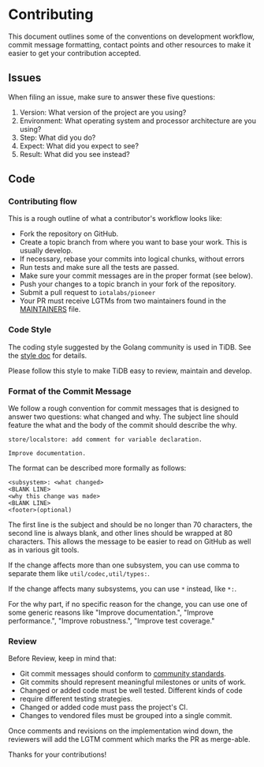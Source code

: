 # Contributing

This document outlines some of the conventions on development workflow,
commit message formatting,
contact points and other
resources to make it easier to get your contribution accepted.

## Issues

When filing an issue, make sure to answer these five questions:

1. Version: What version of the project are you using?
2. Environment: What operating system and processor architecture are you using?
3. Step: What did you do?
4. Expect: What did you expect to see?
5. Result: What did you see instead?

## Code

### Contributing flow

This is a rough outline of what a contributor's workflow looks like:

- Fork the repository on GitHub.
- Create a topic branch from where you want to base your work. This is usually develop.
- If necessary, rebase your commits into logical chunks, without errors
- Run tests and make sure all the tests are passed.
- Make sure your commit messages are in the proper format (see below).
- Push your changes to a topic branch in your fork of the repository.
- Submit a pull request to `iotalabs/pioneer`
- Your PR must receive LGTMs from two maintainers found in the [MAINTAINERS](./MAINTAINERS.md) file.

### Code Style

The coding style suggested by the Golang community is used in TiDB. See the [style doc](https://github.com/golang/go/wiki/CodeReviewComments) for details.

Please follow this style to make TiDB easy to review, maintain and develop.

### Format of the Commit Message

We follow a rough convention for commit messages that is designed to answer two
questions: what changed and why. The subject line should feature the what and
the body of the commit should describe the why.

```
store/localstore: add comment for variable declaration.

Improve documentation.
```

The format can be described more formally as follows:

```
<subsystem>: <what changed>
<BLANK LINE>
<why this change was made>
<BLANK LINE>
<footer>(optional)
```

The first line is the subject and should be no longer than 70 characters, the
second line is always blank, and other lines should be wrapped at 80 characters.
This allows the message to be easier to read on GitHub as well as in various
git tools.

If the change affects more than one subsystem, you can use comma to separate them like `util/codec,util/types:`.

If the change affects many subsystems, you can use ```*``` instead, like ```*:```.

For the why part, if no specific reason for the change,
you can use one of some generic reasons like "Improve documentation.",
"Improve performance.", "Improve robustness.", "Improve test coverage."

### Review

Before Review, keep in mind that:

- Git commit messages should conform to [community standards](http://tbaggery.com/2008/04/19/a-note-about-git-commit-messages.html).
- Git commits should represent meaningful milestones or units of work.
- Changed or added code must be well tested. Different kinds of code
- require different testing strategies.
- Changed or added code must pass the project's CI.
- Changes to vendored files must be grouped into a single commit.

Once comments and revisions on the implementation wind down, the reviewers will
add the LGTM comment which marks the PR as merge-able.

Thanks for your contributions!
